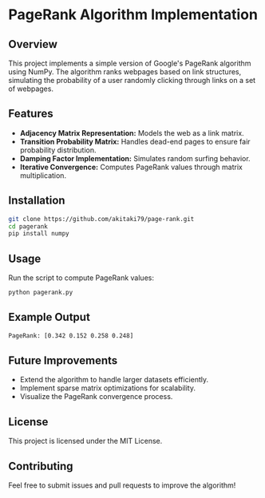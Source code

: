 # PageRank Algorithm Implementation

## Overview
This project implements a simple version of Google's PageRank algorithm using NumPy. The algorithm ranks webpages based on link structures, simulating the probability of a user randomly clicking through links on a set of webpages.

## Features
- **Adjacency Matrix Representation:** Models the web as a link matrix.
- **Transition Probability Matrix:** Handles dead-end pages to ensure fair probability distribution.
- **Damping Factor Implementation:** Simulates random surfing behavior.
- **Iterative Convergence:** Computes PageRank values through matrix multiplication.

## Installation
```sh
git clone https://github.com/akitaki79/page-rank.git
cd pagerank
pip install numpy
```

## Usage
Run the script to compute PageRank values:
```sh
python pagerank.py
```

## Example Output
```sh
PageRank: [0.342 0.152 0.258 0.248]
```

## Future Improvements
- Extend the algorithm to handle larger datasets efficiently.
- Implement sparse matrix optimizations for scalability.
- Visualize the PageRank convergence process.

## License
This project is licensed under the MIT License.

## Contributing
Feel free to submit issues and pull requests to improve the algorithm!

